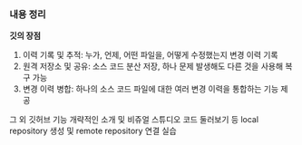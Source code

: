 ### 내용 정리

**깃의 장점**
1. 이력 기록 및 추적: 누가, 언제, 어떤 파일을, 어떻게 수정했는지 변경 이력 기록
2. 원격 저장소 및 공유: 소스 코드 분산 저장, 하나 문제 발생해도 다른 것을 사용해 복구 가능
3. 변경 이력 병합: 하나의 소스 코드 파일에 대한 여러 변경 이력을 통합하는 기능 제공

그 외 깃허브 기능 개략적인 소개 및 비쥬얼 스튜디오 코드 둘러보기 등
local repository 생성 및 remote repository 연결 실습

